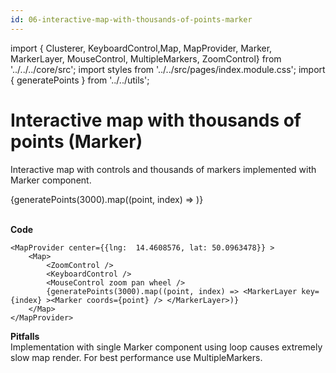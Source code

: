 ```yaml
---
id: 06-interactive-map-with-thousands-of-points-marker
---
```


import { Clusterer, KeyboardControl,Map,
MapProvider, Marker, MarkerLayer, MouseControl, MultipleMarkers, ZoomControl} from '../../../core/src';
import styles from '../../src/pages/index.module.css';
import { generatePoints } from '../../utils';

# Interactive map with thousands of points (Marker)

Interactive map with controls and thousands of markers implemented with Marker component.

<div>
  <section className={styles.sMap}>
		<MapProvider center={{lng:  14.4608576, lat: 50.0963478}} >
			<Map>
				<ZoomControl />
				<KeyboardControl />
				<MouseControl zoom pan wheel />
				<MarkerLayer>
				{generatePoints(3000).map((point, index) => <Marker key={index} coords={point} />)}
				</MarkerLayer>
    	</Map>
    </MapProvider>

  </section>
</div>

<br />

**Code**

```
<MapProvider center={{lng:  14.4608576, lat: 50.0963478}} >
	<Map>
		<ZoomControl />
		<KeyboardControl />
		<MouseControl zoom pan wheel />
		{generatePoints(3000).map((point, index) => <MarkerLayer key={index} ><Marker coords={point} />	</MarkerLayer>)}
	</Map>
</MapProvider>
```

**Pitfalls**
<br />
Implementation with single Marker component using loop causes extremely slow map render. For best performance use MultipleMarkers.
